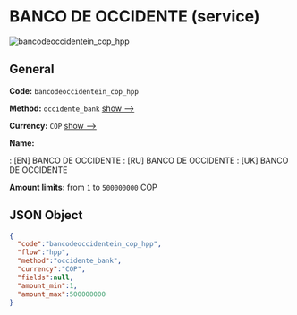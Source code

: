 
# BANCO DE OCCIDENTE (service) 
![bancodeoccidentein_cop_hpp](https://static.openfintech.io/payment_methods/bancodeoccidentein_cop_hpp/logo.svg?w=400&c=v0.59.26#w200)  

## General 
 
**Code:** `bancodeoccidentein_cop_hpp` 
 
**Method:** `occidente_bank` 
 [show -->](/payment-methods/occidente_bank/) 
 
**Currency:** `COP` [show -->](/currencies/COP/) 
 
**Name:** 
 
:	[EN] BANCO DE OCCIDENTE 
:	[RU] BANCO DE OCCIDENTE 
:	[UK] BANCO DE OCCIDENTE 
 
**Amount limits:** from `1` to `500000000` COP 

## JSON Object 

```json
{
  "code":"bancodeoccidentein_cop_hpp",
  "flow":"hpp",
  "method":"occidente_bank",
  "currency":"COP",
  "fields":null,
  "amount_min":1,
  "amount_max":500000000
}
```  
